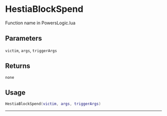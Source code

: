 # HestiaBlockSpend
Function name in PowersLogic.lua
## Parameters
`victim`, `args`, `triggerArgs`
## Returns
`none`
## Usage
```lua
HestiaBlockSpend(victim, args, triggerArgs)
```
---
